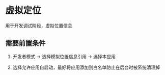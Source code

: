 # 虚拟定位
用于开发调试阶段，虚拟位置信息

## 需要前置条件

1. 开发者模式 -> 选择模拟位置信息引用 -> 选择本应用

2. 选择允许应用自启动，最好将应用添加到白名单防止在后台时被系统清理掉